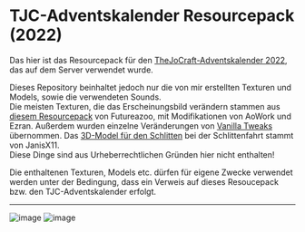 # TJC-Adventskalender Resourcepack (2022)

Das hier ist das Resourcepack für den [TheJoCraft-Adventskalender 2022](https://youtu.be/SAK7S6r2_TQ), das auf dem Server verwendet wurde.


Dieses Repository beinhaltet jedoch nur die von mir erstellten Texturen und Models, sowie die verwendeten Sounds.\
Die meisten Texturen, die das Erscheinungsbild verändern stammen aus [diesem Resourcepack](https://www.planetminecraft.com/texture-pack/christmas-pack-4446425/) von Futureazoo, mit Modifikationen von AoWork und Ezran.
Außerdem wurden einzelne Veränderungen von [Vanilla Tweaks](https://vanillatweaks.net) übernommen.
Das [3D-Model für den Schlitten](https://blockmodels.com/model/150/) bei der Schlittenfahrt stammt von JanisX11.\
Diese Dinge sind aus Urheberrechtlichen Gründen hier nicht enthalten!

Die enthaltenen Texturen, Models etc. dürfen für eigene Zwecke verwendet werden unter der Bedingung, dass ein Verweis auf dieses Resoucepack bzw. den TJC-Adventskalender erfolgt.

---
![image](https://user-images.githubusercontent.com/40400141/208291383-cd4242f4-f4f9-45d5-986e-de5d4df724cd.png)
![image](https://user-images.githubusercontent.com/40400141/208291410-2ea56e77-110a-42e7-9ada-af49d4777531.png)

